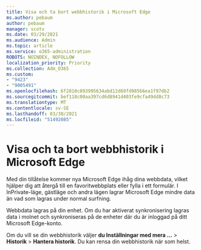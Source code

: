 ```yaml
---
title: Visa och ta bort webbhistorik i Microsoft Edge
ms.author: pebaum
author: pebaum
manager: scotv
ms.date: 03/29/2021
ms.audience: Admin
ms.topic: article
ms.service: o365-administration
ROBOTS: NOINDEX, NOFOLLOW
localization_priority: Priority
ms.collection: Adm_O365
ms.custom:
- "9423"
- "9005491"
ms.openlocfilehash: 6f2810c893995634abd12d69fd98566ea1f97db2
ms.sourcegitcommit: bef118c00aa397cd6d8941d403fe9cfa49dd8c73
ms.translationtype: MT
ms.contentlocale: sv-SE
ms.lasthandoff: 03/30/2021
ms.locfileid: "51492085"
---
```

# <a name="view-and-delete-browsing-history-in-microsoft-edge"></a>Visa och ta bort webbhistorik i Microsoft Edge

Med din tillåtelse kommer nya Microsoft Edge ihåg dina webbdata, vilket hjälper dig att återgå till en favoritwebbplats eller fylla i ett formulär. I InPrivate-läge, gästläge och andra lägen lagrar Microsoft Edge mindre data än vad som lagras under normal surfning.

Webbdata lagras på din enhet. Om du har aktiverat synkronisering lagras data i molnet och synkroniseras på de enheter där du är inloggad på ditt Microsoft Edge-konto.

Om du vill se din webbhistorik väljer **du Inställningar med mera ...**   >  **Historik**  >  **Hantera historik**. Du kan rensa din webbhistorik när som helst.